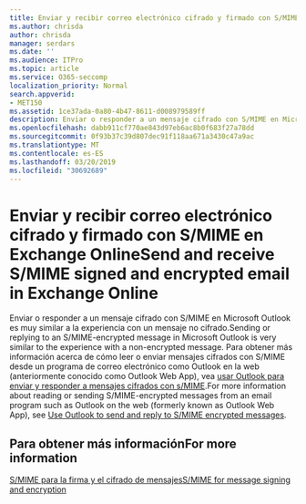 ```yaml
---
title: Enviar y recibir correo electrónico cifrado y firmado con S/MIME en Exchange Online
ms.author: chrisda
author: chrisda
manager: serdars
ms.date: ''
ms.audience: ITPro
ms.topic: article
ms.service: O365-seccomp
localization_priority: Normal
search.appverid:
- MET150
ms.assetid: 1ce37ada-0a80-4b47-8611-d008979589ff
description: Enviar o responder a un mensaje cifrado con S/MIME en Microsoft Outlook es muy similar a la experiencia con un mensaje no cifrado.
ms.openlocfilehash: dabb911cf770ae843d97eb6ac8b0f683f27a78dd
ms.sourcegitcommit: 0f93b37c39d807dec91f118aa671a3430c47a9ac
ms.translationtype: MT
ms.contentlocale: es-ES
ms.lasthandoff: 03/20/2019
ms.locfileid: "30692689"
---
```

# <a name="send-and-receive-smime-signed-and-encrypted-email-in-exchange-online"></a><span data-ttu-id="38d02-103">Enviar y recibir correo electrónico cifrado y firmado con S/MIME en Exchange Online</span><span class="sxs-lookup"><span data-stu-id="38d02-103">Send and receive S/MIME signed and encrypted email in Exchange Online</span></span>

<span data-ttu-id="38d02-104">Enviar o responder a un mensaje cifrado con S/MIME en Microsoft Outlook es muy similar a la experiencia con un mensaje no cifrado.</span><span class="sxs-lookup"><span data-stu-id="38d02-104">Sending or replying to an S/MIME-encrypted message in Microsoft Outlook is very similar to the experience with a non-encrypted message.</span></span> <span data-ttu-id="38d02-105">Para obtener más información acerca de cómo leer o enviar mensajes cifrados con S/MIME desde un programa de correo electrónico como Outlook en la web (anteriormente conocido como Outlook Web App), vea [usar Outlook para enviar y responder a mensajes cifrados con s/MIME](https://go.microsoft.com/fwlink/p/?LinkId=392520).</span><span class="sxs-lookup"><span data-stu-id="38d02-105">For more information about reading or sending S/MIME-encrypted messages from an email program such as Outlook on the web (formerly known as Outlook Web App), see [Use Outlook to send and reply to S/MIME encrypted messages](https://go.microsoft.com/fwlink/p/?LinkId=392520).</span></span>

## <a name="for-more-information"></a><span data-ttu-id="38d02-106">Para obtener más información</span><span class="sxs-lookup"><span data-stu-id="38d02-106">For more information</span></span>

[<span data-ttu-id="38d02-107">S/MIME para la firma y el cifrado de mensajes</span><span class="sxs-lookup"><span data-stu-id="38d02-107">S/MIME for message signing and encryption</span></span>](s-mime-for-message-signing-and-encryption.md)
